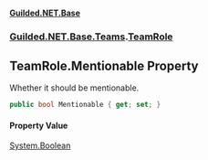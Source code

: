 #### [Guilded.NET.Base](Guilded_NET_Base.md 'Guilded.NET.Base')
### [Guilded.NET.Base.Teams](Guilded_NET_Base.md#Guilded_NET_Base_Teams 'Guilded.NET.Base.Teams').[TeamRole](TeamRole.md 'Guilded.NET.Base.Teams.TeamRole')
## TeamRole.Mentionable Property
Whether it should be mentionable.  
```csharp
public bool Mentionable { get; set; }
```
#### Property Value
[System.Boolean](https://docs.microsoft.com/en-us/dotnet/api/System.Boolean 'System.Boolean')
